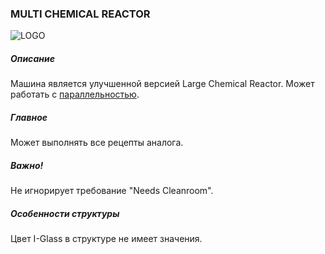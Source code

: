 ### MULTI CHEMICAL REACTOR

![LOGO](https://cdn.discordapp.com/attachments/916393114166525974/916408486676537394/MLCR.png)

##### Описание

Машина является улучшенной версией Large Chemical Reactor. Может работать с [параллельностью](/mechanics#parallelism).

##### Главное

Может выполнять все рецепты аналога.

##### Важно!

Не игнорирует требование "Needs Cleanroom".

##### Особенности структуры

Цвет I-Glass в структуре не имеет значения.
